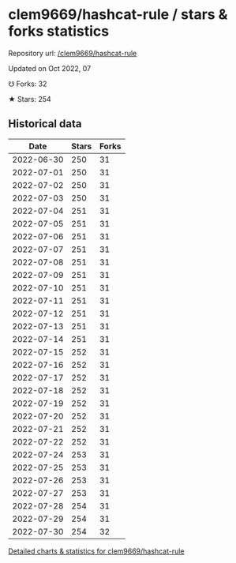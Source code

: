 # clem9669/hashcat-rule / stars & forks statistics

Repository url: [/clem9669/hashcat-rule](https://github.com/clem9669/hashcat-rule)

Updated on Oct 2022, 07

☋ Forks: 32

★ Stars: 254

## Historical data
| Date | Stars | Forks |
|------|-------|-------|
| 2022-06-30 | 250 | 31 | 
| 2022-07-01 | 250 | 31 | 
| 2022-07-02 | 250 | 31 | 
| 2022-07-03 | 250 | 31 | 
| 2022-07-04 | 251 | 31 | 
| 2022-07-05 | 251 | 31 | 
| 2022-07-06 | 251 | 31 | 
| 2022-07-07 | 251 | 31 | 
| 2022-07-08 | 251 | 31 | 
| 2022-07-09 | 251 | 31 | 
| 2022-07-10 | 251 | 31 | 
| 2022-07-11 | 251 | 31 | 
| 2022-07-12 | 251 | 31 | 
| 2022-07-13 | 251 | 31 | 
| 2022-07-14 | 251 | 31 | 
| 2022-07-15 | 252 | 31 | 
| 2022-07-16 | 252 | 31 | 
| 2022-07-17 | 252 | 31 | 
| 2022-07-18 | 252 | 31 | 
| 2022-07-19 | 252 | 31 | 
| 2022-07-20 | 252 | 31 | 
| 2022-07-21 | 252 | 31 | 
| 2022-07-22 | 252 | 31 | 
| 2022-07-24 | 253 | 31 | 
| 2022-07-25 | 253 | 31 | 
| 2022-07-26 | 253 | 31 | 
| 2022-07-27 | 253 | 31 | 
| 2022-07-28 | 254 | 31 | 
| 2022-07-29 | 254 | 31 | 
| 2022-07-30 | 254 | 32 | 


[Detailed charts & statistics for clem9669/hashcat-rule](https://reviewgithub.com/rep/clem9669/hashcat-rule)
